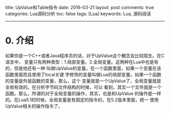 title: UpValue和Table指令
date: 2016-03-21
layout: post
comments: true
categories: Lua源码分析
toc: false 
tags: [Lua]
keywords: Lua, 源码阅读

---

# 0. 介绍
如果你是一个C++或者Java程序员的话，对于UpValue这个概念会比较陌生。在C语言中，
变量只有两种类型：1.局部变量。2.全局变量。这两种在Lua中也是有的，但是他还有一种
叫做UpValue的变量。在一个函数里面，如果一个变量在该函数里面而且使用了local关键
字修饰的变量叫做Lua的局部变量。如果一个函数的变量是外层函数的变量，那么，这个
变量就是一个UpValue了，全局变量就是全局有效的。在分析字节码文件结构的时候，可以
看到，其实一个文件就是一个函数。那么，所谓的对于全局变量的操作，其实，也是和UpValue
的操作是一样的。在Lua5.1的时候，全局变量是有固定的指令的，在5.2版本里面，统一
使用UpValue相关的操作指令了。

<!--more-->


